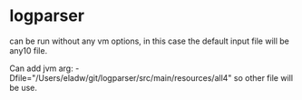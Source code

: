 # logparser
can be run without any vm options, in this case the default input file will be any10 file.

Can add jvm arg: -Dfile="/Users/eladw/git/logparser/src/main/resources/all4" so other file will be use.